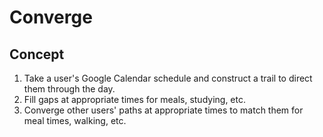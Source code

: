 Converge
========

## Concept ##
1. Take a user's Google Calendar schedule and construct a trail to direct them through the day.
2. Fill gaps at appropriate times for meals, studying, etc.
3. Converge other users' paths at appropriate times to match them for meal times, walking, etc.

